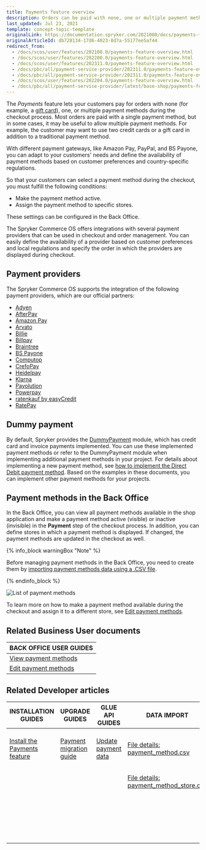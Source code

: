 ```yaml
---
title: Payments feature overview
description: Orders can be paid with none, one or multiple payment methods that can be selected during checkout. Offer multiple payment methods for a single order.
last_updated: Jul 23, 2021
template: concept-topic-template
originalLink: https://documentation.spryker.com/2021080/docs/payments-feature-overview
originalArticleId: db728134-17d6-4023-8d7a-55177ee5af44
redirect_from:
  - /docs/scos/user/features/202108.0/payments-feature-overview.html
  - /docs/scos/user/features/202200.0/payments-feature-overview.html
  - /docs/scos/user/features/202311.0/payments-feature-overview.html
  - /docs/pbc/all/payment-service-provider/202311.0/payments-feature-overview.html
  - /docs/pbc/all/payment-service-provider/202311.0/payments-feature-overview.html
  - /docs/scos/user/features/202204.0/payments-feature-overview.html
  - /docs/pbc/all/payment-service-provider/latest/base-shop/payments-feature-overview.html
---
```


The *Payments* feature lets your customers pay for orders with none (for example, a [gift card](/docs/pbc/all/gift-cards/{{page.version}}/gift-cards.html)), one, or multiple payment methods during the checkout process. Most orders are paid with a single payment method, but in some cases, it may be useful to allow multiple payment methods. For example, the customer may want to use two credit cards or a gift card in addition to a traditional payment method.

With different payment gateways, like Amazon Pay, PayPal, and BS Payone, you can adapt to your customers' needs and define the availability of payment methods based on customer preferences and country-specific regulations.

So that your customers can select a payment method during the checkout, you must fulfill the following conditions:
- Make the payment method active.
- Assign the payment method to specific stores.

These settings can be configured in the Back Office.

The Spryker Commerce OS offers integrations with several payment providers that can be used in checkout and order management. You can easily define the availability of a provider based on customer preferences and local regulations and specify the order in which the providers are displayed during checkout.

## Payment providers

The Spryker Commerce OS supports the integration of the following payment providers, which are our official partners:

- [Adyen](/docs/pbc/all/payment-service-provider/{{page.version}}/base-shop/third-party-integrations/adyen/adyen.html)
- [AfterPay](/docs/pbc/all/payment-service-provider/{{page.version}}/base-shop/third-party-integrations/afterpay/afterpay.html)
- [Amazon Pay](/docs/pbc/all/payment-service-provider/{{page.version}}/base-shop/third-party-integrations/amazon-pay/amazon-pay.html)
- [Arvato](/docs/pbc/all/payment-service-provider/{{page.version}}/base-shop/third-party-integrations/arvato/arvato.html)
- [Billie](/docs/pbc/all/payment-service-provider/{{page.version}}/base-shop/third-party-integrations/billie.html)
- [Billpay](/docs/pbc/all/payment-service-provider/{{page.version}}/base-shop/third-party-integrations/billpay/billpay.html)
- [Braintree](/docs/pbc/all/payment-service-provider/{{page.version}}/base-shop/third-party-integrations/braintree/braintree.html)
- [BS Payone](/docs/pbc/all/payment-service-provider/{{page.version}}/base-shop/third-party-integrations/payone/payone.html)
- [Computop](/docs/pbc/all/payment-service-provider/{{page.version}}/base-shop/third-party-integrations/computop/computop.html)
- [CrefoPay](/docs/pbc/all/payment-service-provider/{{page.version}}/base-shop/third-party-integrations/crefopay/crefopay.html)
- [Heidelpay](/docs/pbc/all/payment-service-provider/{{page.version}}/base-shop/third-party-integrations/heidelpay/heidelpay.html)
- [Klarna](/docs/pbc/all/payment-service-provider/{{page.version}}/base-shop/third-party-integrations/klarna/klarna.html)
- [Payolution](/docs/pbc/all/payment-service-provider/{{page.version}}/base-shop/third-party-integrations/payolution/payolution.html)
- [Powerpay](/docs/pbc/all/payment-service-provider/{{page.version}}/base-shop/third-party-integrations/powerpay.html)
- [ratenkauf by easyCredit](/docs/pbc/all/payment-service-provider/{{page.version}}/base-shop/third-party-integrations/ratenkauf-by-easycredit/ratenkauf-by-easycredit.html)
- [RatePay](/docs/pbc/all/payment-service-provider/{{page.version}}/base-shop/third-party-integrations/ratepay/ratepay.html)

## Dummy payment

By default, Spryker provides the [DummyPayment](https://github.com/spryker/dummy-payment) module, which has credit card and invoice payments implemented. You can use these implemented payment methods or refer to the DummyPayment module when implementing additional payment methods in your project.
For details about implementing a new payment method, see [how to implement the Direct Debit payment method](/docs/dg/dev/backend-development/data-manipulation/payment-methods/direct-debit-example-implementation/implement-direct-debit-payment.html). Based on the examples in these documents, you can implement other payment methods for your projects.

## Payment methods in the Back Office

In the Back Office, you can view all payment methods available in the shop application and make a payment method active (visible) or inactive (invisible) in the **Payment** step of the checkout process. In addition, you can define stores in which a payment method is displayed. If changed, the payment methods are updated in the checkout as well.

{% info_block warningBox "Note" %}

Before managing payment methods in the Back Office, you need to create them by [importing payment methods data using a .CSV file](/docs/pbc/all/payment-service-provider/{{page.version}}/base-shop/import-and-export-data/import-file-details-payment-method.csv.html).

{% endinfo_block %}

![List of payment methods](https://spryker.s3.eu-central-1.amazonaws.com/docs/Features/Payment/Payment+Methods+Overview/payment-methods-list.png)

To learn more on how to make a payment method available during the checkout and assign it to a different store, see [Edit payment methods](/docs/pbc/all/payment-service-provider/{{page.version}}/base-shop/manage-in-the-back-office/edit-payment-methods.html).

<!-- Managing Payment Methods in the Back Office

Overview of the reference information when working with payment methods in the Back Office

HowTo - Import Payment Method Store Relation Data

Hydrating payment methods for an order

  -->

## Related Business User documents

|BACK OFFICE USER GUIDES|
|---|
| [View payment methods](/docs/pbc/all/payment-service-provider/{{page.version}}/base-shop/manage-in-the-back-office/view-payment-methods.html)   |
| [Edit payment methods](/docs/pbc/all/payment-service-provider/{{page.version}}/base-shop/manage-in-the-back-office/edit-payment-methods.html)   |

## Related Developer articles

| INSTALLATION GUIDES  | UPGRADE GUIDES | GLUE API GUIDES | DATA IMPORT | TUTORIALS AND HOWTOS | REFERENCES |
|---|---|---|---|---|---|
| [Install the Payments feature](/docs/pbc/all/payment-service-provider/{{page.version}}/base-shop/install-and-upgrade/install-the-payments-feature.html) | [Payment migration guide](/docs/pbc/all/payment-service-provider/{{page.version}}/base-shop/install-and-upgrade/upgrade-the-payment-module.html) | [Update payment data](/docs/pbc/all/cart-and-checkout/{{page.version}}/base-shop/manage-using-glue-api/check-out/glue-api-update-payment-data.html) | [File details: payment_method.csv](/docs/pbc/all/payment-service-provider/{{page.version}}/base-shop/import-and-export-data/import-file-details-payment-method-store.csv.html) | [HowTo: Hydrate payment methods for an order](/docs/pbc/all/payment-service-provider/{{page.version}}/base-shop/hydrate-payment-methods-for-an-order.html) | |
|  |  |  | [File details: payment_method_store.csv](/docs/pbc/all/payment-service-provider/{{page.version}}/base-shop/import-and-export-data/import-file-details-payment-method-store.csv.html) | [Implementing Direct Debit Payment](/docs/dg/dev/backend-development/data-manipulation/payment-methods/direct-debit-example-implementation/implement-direct-debit-payment.html) |  |
|  |  |  |  | [Interact with third party payment providers using Glue API](/docs/pbc/all/payment-service-provider/{{page.version}}/base-shop/interact-with-third-party-payment-providers-using-glue-api.html) |  |
